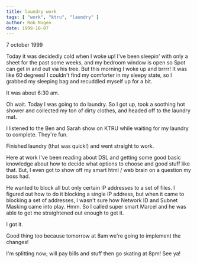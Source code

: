 ```yaml
---
title: laundry work
tags: [ "work", "ktru", "laundry" ]
author: Rob Nugen
date: 1999-10-07
---
```


<p class=date>7 october 1999</p>

<p>Today it was decidedly cold when I woke up!  I've been sleepin' with only a sheet for the past some weeks, and my bedroom window is open so Spot can get in and out via his tree.  But this morning I woke up and brrrr!  It was like 60 degrees!  I couldn't find my comforter in my sleepy state, so I grabbed my sleeping bag and recuddled myself up for a bit.

<p>It was about 6:30 am.

<p>Oh wait.  Today I was going to do laundry.  So I got up, took a soothing hot shower and collected my ton of dirty clothes, and headed off to the laundry mat.

<p>I listened to the Ben and Sarah show on KTRU while waiting for my laundry to complete. They're fun.

<p>Finished laundry (that was quick!) and went straight to work.

<p>Here at work I've been reading about DSL and getting some good basic knowledge about how to decide what options to choose and good stuff like that.  But, I even got to show off my smart html / web brain on a question my boss had.

<p>He wanted to block all but only certain IP addresses to a set of files.  I figured out how to do it blocking a single IP address, but when it came to blocking a set of addresses, I wasn't sure how Network ID and Subnet Masking came into play.  Hmm.  So I called super smart Marcel and he was able to get me straightened out enough to get it.

<p>I got it.

<p>Good thing too because tomorrow at 8am we're going to implement the changes!

<p>I'm splitting now; will pay bills and stuff then go skating at 8pm!  See ya!
